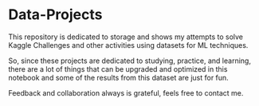 # Data-Projects

This repository is dedicated to storage and shows my attempts to solve Kaggle Challenges and other activities using datasets for ML techniques.


So, since these projects are dedicated to studying, practice, and learning, there are a lot of things that can be upgraded and optimized in this notebook and some of the results from this dataset are just for fun.


Feedback and collaboration always is grateful, feels free to contact me.

